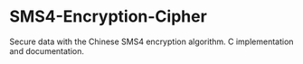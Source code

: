 # SMS4-Encryption-Cipher
Secure data with the Chinese SMS4 encryption algorithm. C implementation and documentation.
